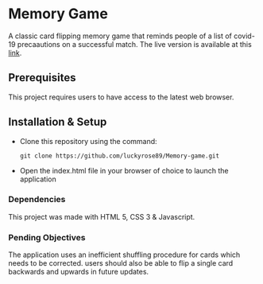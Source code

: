 # Memory Game

A classic card flipping memory game that reminds people of a list of covid-19 precaautions on a successful match. The live version is available at this [link](<[https://luckyrose89.github.io/Memory-game/](https://luckyrose89.github.io/Memory-game/)>).

## Prerequisites

This project requires users to have access to the latest web browser.

## Installation & Setup

- Clone this repository using the command:


    `git clone https://github.com/luckyrose89/Memory-game.git`

- Open the index.html file in your browser of choice to launch the application

### Dependencies

This project was made with HTML 5, CSS 3 & Javascript.

### Pending Objectives

The application uses an inefficient shuffling procedure for cards which needs to be corrected. users should also be able to flip a single card backwards and upwards in future updates.
